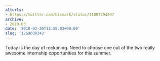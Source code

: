 ```yaml
---
alturls:
- https://twitter.com/bismark/status/11087794597
archive:
- 2010-03
date: '2010-03-26T12:59:03+00:00'
slug: '1269608343'
---
```


Today is the day of reckoning.  Need to choose one out of the two really awesome internship opportunities for this summer.

